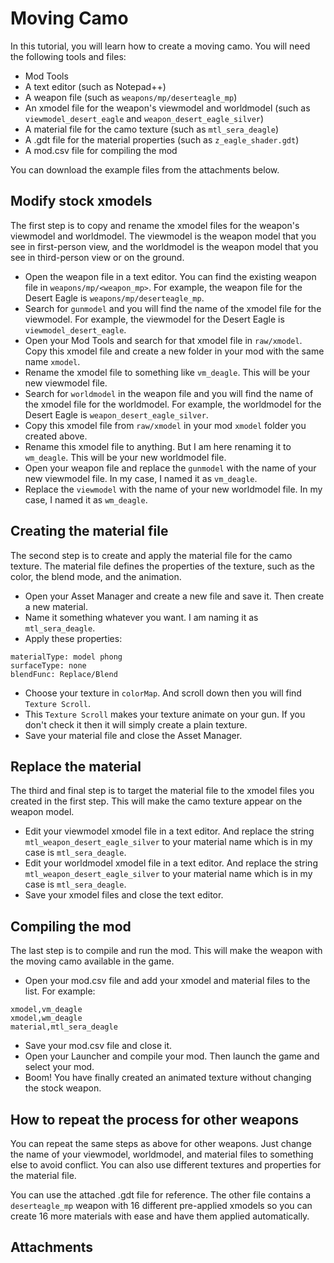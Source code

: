 # Moving Camo

In this tutorial, you will learn how to create a moving camo. You will need the following tools and files:

- Mod Tools
- A text editor (such as Notepad++)
- A weapon file (such as `weapons/mp/deserteagle_mp`)
- An xmodel file for the weapon's viewmodel and worldmodel (such as `viewmodel_desert_eagle` and `weapon_desert_eagle_silver`)
- A material file for the camo texture (such as `mtl_sera_deagle`)
- A .gdt file for the material properties (such as `z_eagle_shader.gdt`)
- A mod.csv file for compiling the mod

You can download the example files from the attachments below.

## Modify stock xmodels

The first step is to copy and rename the xmodel files for the weapon's viewmodel and worldmodel. The viewmodel is the weapon model that you see in first-person view, and the worldmodel is the weapon model that you see in third-person view or on the ground.

- Open the weapon file in a text editor. You can find the existing weapon file in `weapons/mp/<weapon_mp>`. For example, the weapon file for the Desert Eagle is `weapons/mp/deserteagle_mp`.
- Search for `gunmodel` and you will find the name of the xmodel file for the viewmodel. For example, the viewmodel for the Desert Eagle is `viewmodel_desert_eagle`.
- Open your Mod Tools and search for that xmodel file in `raw/xmodel`. Copy this xmodel file and create a new folder in your mod with the same name `xmodel`.
- Rename the xmodel file to something like `vm_deagle`. This will be your new viewmodel file.
- Search for `worldmodel` in the weapon file and you will find the name of the xmodel file for the worldmodel. For example, the worldmodel for the Desert Eagle is `weapon_desert_eagle_silver`.
- Copy this xmodel file from `raw/xmodel` in your mod `xmodel` folder you created above.
- Rename this xmodel file to anything. But I am here renaming it to `wm_deagle`. This will be your new worldmodel file.
- Open your weapon file and replace the `gunmodel` with the name of your new viewmodel file. In my case, I named it as `vm_deagle`.
- Replace the `viewmodel` with the name of your new worldmodel file. In my case, I named it as `wm_deagle`.

## Creating the material file

The second step is to create and apply the material file for the camo texture. The material file defines the properties of the texture, such as the color, the blend mode, and the animation.

- Open your Asset Manager and create a new file and save it. Then create a new material.
- Name it something whatever you want. I am naming it as `mtl_sera_deagle`.
- Apply these properties:

```
materialType: model phong
surfaceType: none
blendFunc: Replace/Blend
```

- Choose your texture in `colorMap`. And scroll down then you will find `Texture Scroll`.
- This `Texture Scroll` makes your texture animate on your gun. If you don't check it then it will simply create a plain texture.
- Save your material file and close the Asset Manager.

## Replace the material

The third and final step is to target the material file to the xmodel files you created in the first step. This will make the camo texture appear on the weapon model.

- Edit your viewmodel xmodel file in a text editor. And replace the string `mtl_weapon_desert_eagle_silver` to your material name which is in my case is `mtl_sera_deagle`.
- Edit your worldmodel xmodel file in a text editor. And replace the string `mtl_weapon_desert_eagle_silver` to your material name which is in my case is `mtl_sera_deagle`.
- Save your xmodel files and close the text editor.

## Compiling the mod

The last step is to compile and run the mod. This will make the weapon with the moving camo available in the game.

- Open your mod.csv file and add your xmodel and material files to the list. For example:

```
xmodel,vm_deagle
xmodel,wm_deagle
material,mtl_sera_deagle
```

- Save your mod.csv file and close it.
- Open your Launcher and compile your mod. Then launch the game and select your mod.
- Boom! You have finally created an animated texture without changing the stock weapon.

## How to repeat the process for other weapons

You can repeat the same steps as above for other weapons. Just change the name of your viewmodel, worldmodel, and material files to something else to avoid conflict. You can also use different textures and properties for the material file.

You can use the attached .gdt file for reference. The other file contains a `deserteagle_mp` weapon with 16 different pre-applied xmodels so you can create 16 more materials with ease and have them applied automatically.

## Attachments
<attachment name="z_eagle_shader.gdt" size="59.74 KB" url="https://cdn.discordapp.com/attachments/897839199485562901/897872013417386044/z_eagle_shader.gdt?ex=65ba6a79&is=65a7f579&hm=56ce8604baf61525e0f8b3747aac8457e84f0948bd916076bc71904fc2fbb0e1&"/>
<attachment name="deagles.zip" size="735.07 KB" url="https://cdn.discordapp.com/attachments/897839199485562901/897872071714041866/deagles.zip?ex=65ba6a87&is=65a7f587&hm=af195fbc964bdef49b80f17eda3022181dad270f25247a79e10d8ad3f298ce8f&"/>
<profile username="Seraphina" handle="__seraphina__" profileImage="/profile/seraphina.png"/>